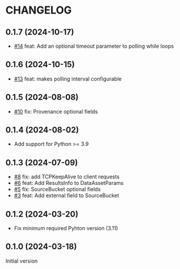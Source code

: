 CHANGELOG
=========

## 0.1.7 (2024-10-17)

- [#14](https://github.com/codeocean/codeocean-sdk-python/pull/14) feat: Add an optional timeout parameter to polling while loops

## 0.1.6 (2024-10-15)

- [#13](https://github.com/codeocean/codeocean-sdk-python/pull/13) feat: makes polling interval configurable

## 0.1.5 (2024-08-08)

- [#10](https://github.com/codeocean/codeocean-sdk-python/pull/10) fix: Provenance optional fields

## 0.1.4 (2024-08-02)

- Add support for Python >= 3.9

## 0.1.3 (2024-07-09)

- [#8](https://github.com/codeocean/codeocean-sdk-python/pull/8) fix: add TCPKeepAlive to client requests
- [#6](https://github.com/codeocean/codeocean-sdk-python/pull/6) feat: Add ResultsInfo to DataAssetParams
- [#5](https://github.com/codeocean/codeocean-sdk-python/pull/5) fix: SourceBucket optional fields
- [#3](https://github.com/codeocean/codeocean-sdk-python/pull/3) feat: Add external field to SourceBucket

## 0.1.2 (2024-03-20)

- Fix minimum required Pyhton version (3.11)

## 0.1.0 (2024-03-18)

Initial version
